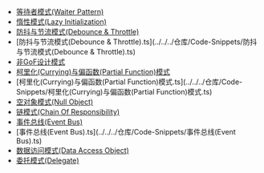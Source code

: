 - [等待者模式(Waiter Pattern)](./等待者模式(Waiter%20Pattern).md)
- [惰性模式(Lazy Initialization)](./惰性模式(Lazy%20Initialization).md)
- [防抖与节流模式(Debounce & Throttle)](./防抖与节流模式(Debounce%20&%20Throttle).md)
- [防抖与节流模式(Debounce & Throttle).ts](../../../仓库/Code-Snippets/防抖与节流模式(Debounce & Throttle).ts)
- [非GoF设计模式](./非GoF设计模式.md)
- [柯里化(Currying)与偏函数(Partial Function)模式](./柯里化(Currying)与偏函数(Partial%20Function)模式.md)
- [柯里化(Currying)与偏函数(Partial Function)模式.ts](../../../仓库/Code-Snippets/柯里化(Currying)与偏函数(Partial Function)模式.ts)
- [空对象模式(Null Object)](./空对象模式(Null%20Object).md)
- [链模式(Chain Of Responsibility)](./链模式(Chain%20Of%20Responsibility).md)
- [事件总线(Event Bus)](./事件总线(Event%20Bus).md)
- [事件总线(Event Bus).ts](../../../仓库/Code-Snippets/事件总线(Event Bus).ts)
- [数据访问模式(Data Access Object)](./数据访问模式(Data%20Access%20Object).md)
- [委托模式(Delegate)](./委托模式(Delegate).md)

